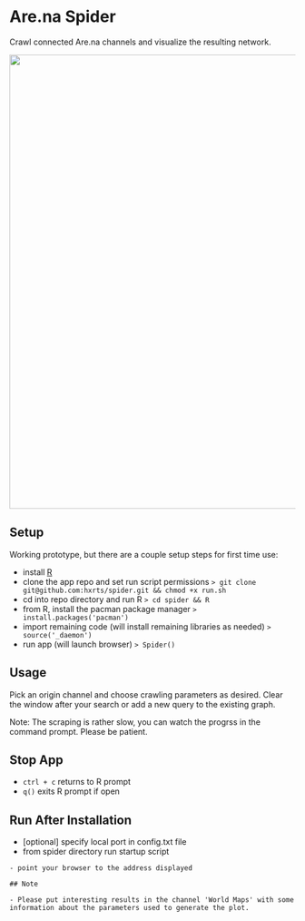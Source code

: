 # Are.na Spider
Crawl connected Are.na channels and visualize the resulting network.

<img src="https://rawgit.com/hxrts/spider/master/world_map.png" width="800px">

## Setup

Working prototype, but there are a couple setup steps for first time use:

- install [R](https://www.r-project.org/)
- clone the app repo and set run script permissions
```> git clone git@github.com:hxrts/spider.git && chmod +x run.sh```
- cd into repo directory and run R
```> cd spider && R```
- from R, install the pacman package manager
```> install.packages('pacman')```
- import remaining code (will install remaining libraries as needed)
```> source('_daemon')```
- run app (will launch browser)
```> Spider()```

## Usage

Pick an origin channel and choose crawling parameters as desired. Clear the window after your search or add a new query to the existing graph.

Note: The scraping is rather slow, you can watch the progrss in the command prompt. Please be patient.

## Stop App

- ```ctrl + c``` returns to R prompt
- ```q()``` exits R prompt if open

## Run After Installation

- [optional] specify local port in config.txt file
- from spider directory run startup script
```> ./run.sh
- point your browser to the address displayed

## Note

- Please put interesting results in the channel 'World Maps' with some information about the parameters used to generate the plot.